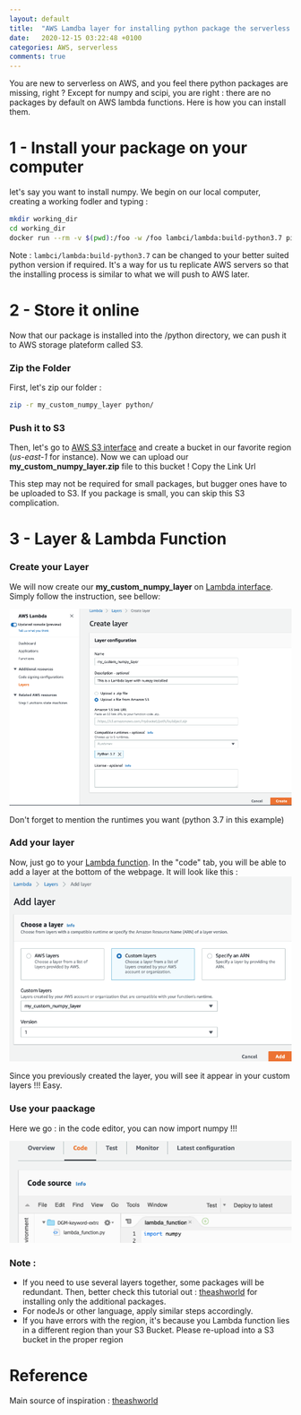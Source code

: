 ```yaml
---
layout: default
title:  "AWS Lamdba layer for installing python package the serverless way"
date:   2020-12-15 03:22:48 +0100
categories: AWS, serverless
comments: true
---
```


You are new to serverless on AWS, and you feel there python packages are missing, right ? Except for numpy and scipi, you are right : there are no packages by default on AWS lambda functions. Here is how you can install them.  

# 1 - Install your package on your computer
let's say you want to install numpy. We begin on our local computer, creating a working fodler and typing :
```bash
mkdir working_dir
cd working_dir
docker run --rm -v $(pwd):/foo -w /foo lambci/lambda:build-python3.7 pip install numpy -t python
```

Note : `lambci/lambda:build-python3.7` can be changed to your better suited python version if required. It's a way for us tu replicate AWS servers so that the installing process is similar to what we will push to AWS later.

# 2 - Store it online
Now that our package is installed into the /python directory, we can push it to AWS storage plateform called S3.

### Zip the Folder
First, let's zip our folder :
```bash
zip -r my_custom_numpy_layer python/
```
### Push it to S3
Then, let's go to [AWS S3 interface](https://s3.console.aws.amazon.com/s3/buckets/) and create a bucket in our favorite region (_us-east-1_ for instance). Now we can upload our **my_custom_numpy_layer.zip** file to this bucket ! Copy the Link Url

This step may not be required for small packages, but bugger ones have to be uploaded to S3. If you package is small, you can skip this S3 complication.

# 3 - Layer & Lambda Function

### Create your Layer
We will now create our **my_custom_numpy_layer** on [Lambda interface](https://console.aws.amazon.com/lambda/home?region=us-east-1#/create/layer). Simply follow the instruction, see bellow:  

![create AWS layer](/assets/img/aws-create-layer.png)  

Don't forget to mention the runtimes you want (python 3.7 in this example)

### Add your layer
Now, just go to your [Lambda function](https://console.aws.amazon.com/lambda/home?region=us-east-1#/functions/). In the "code" tab, you will be able to add a layer at the bottom of the webpage. It will look like this :  
![create AWS layer](/assets/img/aws-layer-add.png)

Since you previously created the layer, you will see it appear in your custom layers !!! Easy.

### Use your paackage
Here we go : in the code editor, you can now import numpy !!!

![create AWS layer](/assets/img/aws-use-package.png)

### Note :  
- If you need to use several layers together, some packages will be redundant. Then, better check this tutorial out : [theashworld](https://github.com/theashworld/nlp_on_aws_lambda) for installing only the additional packages.  
- For nodeJs or other language, apply similar steps accordingly.
- If you have errors with the region, it's because you Lambda function lies in a different region than your S3 Bucket. Please re-upload into a S3 bucket in the proper region

# Reference
Main source of inspiration : [theashworld](https://github.com/theashworld/nlp_on_aws_lambda)  
